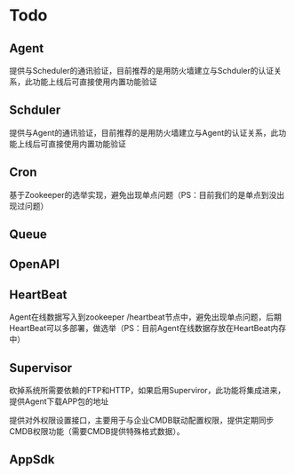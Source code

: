 # Todo

## Agent

提供与Scheduler的通讯验证，目前推荐的是用防火墙建立与Schduler的认证关系，此功能上线后可直接使用内置功能验证

## Schduler

提供与Agent的通讯验证，目前推荐的是用防火墙建立与Agent的认证关系，此功能上线后可直接使用内置功能验证

## Cron

基于Zookeeper的选举实现，避免出现单点问题（PS：目前我们的是单点到没出现过问题）

## Queue

## OpenAPI

## HeartBeat

Agent在线数据写入到zookeeper /heartbeat节点中，避免出现单点问题，后期HeartBeat可以多部署，做选举（PS：目前Agent在线数据存放在HeartBeat内存中）

## Supervisor

砍掉系统所需要依赖的FTP和HTTP，如果启用Superviror，此功能将集成进来，提供Agent下载APP包的地址

提供对外权限设置接口，主要用于与企业CMDB联动配置权限，提供定期同步CMDB权限功能（需要CMDB提供特殊格式数据）。

## AppSdk



